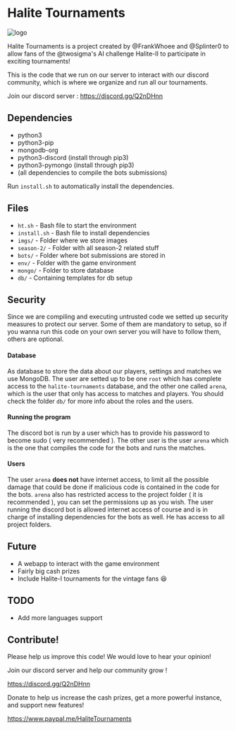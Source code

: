 # Halite Tournaments        

![logo](https://s14.postimg.org/fy1jl5imp/HTLogo.png)

Halite Tournaments is a project created by @FrankWhoee and @Splinter0
to allow fans of the @twosigma's AI challenge Halite-II to participate
in exciting tournaments!

This is the code that we run on our server to interact with our discord
community, which is where we organize and run all our tournaments.

Join our discord server : https://discord.gg/Q2nDHnn

## Dependencies

- python3
- python3-pip
- mongodb-org
- python3-discord (install through pip3)
- python3-pymongo (install through pip3)
- (all dependencies to compile the bots submissions)

Run `install.sh` to automatically install the dependencies.

## Files

- `ht.sh` - Bash file to start the environment
- `install.sh` - Bash file to install dependencies
- `imgs/` - Folder where we store images
- `season-2/` - Folder with all season-2 related stuff
- `bots/` - Folder where bot submissions are stored in
- `env/` - Folder with the game environment
- `mongo/` - Folder to store database
- `db/` - Containing templates for db setup

## Security

Since we are compiling and executing untrusted code we setted up
security measures to protect our server.
Some of them are mandatory to setup, so if you wanna run this
code on your own server you will have to follow them, others are
optional.

#### Database
As database to store the data about our players, settings and matches
we use MongoDB. The user are setted up to be one `root` which has
complete access to the `halite-tournaments` database, and the other
one called `arena`, which is the user that only has access to matches
and players. You should check the folder `db/` for more info about
the roles and the users.

#### Running the program
The discord bot is run by a user which has to provide his password to
become sudo ( very recommended ). The other user is the user `arena`
which is the one that compiles the code for the bots and runs the
matches.

#### Users
The user `arena` **does not** have internet access, to limit
all the possible damage that could be done if malicious code
is contained in the code for the bots. `arena` also has restricted
access to the project folder ( it is recommended ), you can set the
permissions up as you wish.
The user running the discord bot is allowed internet access of course
and is in charge of installing dependencies for the bots as well.
He has access to all project folders.

## Future

- A webapp to interact with the game environment
- Fairly big cash prizes
- Include Halite-I tournaments for the vintage fans :laughing:

## TODO

- Add more languages support

## Contribute!

Please help us improve this code! We would love to hear your opinion!

Join our discord server and help our community grow !

https://discord.gg/Q2nDHnn

Donate to help us increase the cash prizes, get a more powerful instance, and support new features!

https://www.paypal.me/HaliteTournaments
